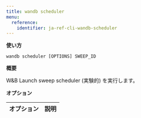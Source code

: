 ```yaml
---
title: wandb scheduler
menu:
  reference:
    identifier: ja-ref-cli-wandb-scheduler
---
```


**使い方**

`wandb scheduler [OPTIONS] SWEEP_ID`

**概要**

W&B Launch sweep scheduler (実験的) を実行します。

**オプション**

| **オプション** | **説明** |
| :--- | :--- |
